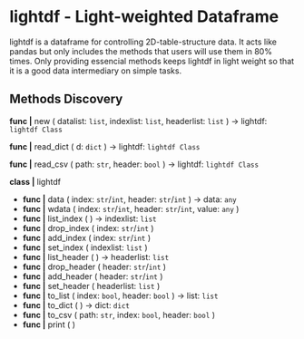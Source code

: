 # lightdf - Light-weighted Dataframe

lightdf is a dataframe for controlling 2D-table-structure data. It acts like pandas but only includes the methods that users will use them in 80% times. Only providing essencial methods keeps lightdf in light weight so that it is a good data intermediary on simple tasks.

## Methods Discovery

**func |** new ( datalist: `list`, indexlist: `list`, headerlist: `list` )  -> lightdf: `lightdf Class`

**func |** read_dict ( d: `dict` ) -> lightdf: `lightdf Class`

**func |** read_csv ( path: `str`, header: `bool` ) -> lightdf: `lightdf Class`

**class |** lightdf

* **func |** data ( index: `str`/`int`, header: `str`/`int` ) -> data: `any`
* **func |** wdata ( index: `str`/`int`, header: `str`/`int`, value: `any` )
* **func |** list_index ( ) -> indexlist: `list`
* **func |** drop_index ( index: `str`/`int` )
* **func |** add_index ( index: `str`/`int` )
* **func |** set_index ( indexlist: `list` )
* **func |** list_header ( ) -> headerlist: `list`
* **func |** drop_header ( header: `str`/`int` )
* **func |** add_header ( header: `str`/`int` )
* **func |** set_header ( headerlist: `list` )
* **func |** to_list ( index: `bool`, header: `bool`  ) -> list: `list`
* **func |** to_dict ( ) -> dict: `dict`
* **func |** to_csv ( path: `str`, index: `bool`, header: `bool` )
* **func |** print ( )
